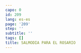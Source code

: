 ```yaml
---
capo: 0
id: 209
lang: es-es
page: '209'
step: ''
subtitle: ''
tags: []
title: SALMODIA PARA EL ROSARIO
---
```


